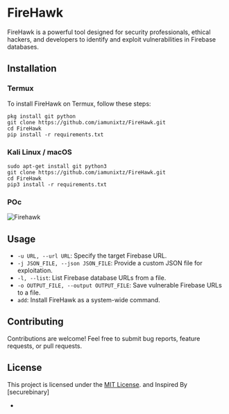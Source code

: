 # FireHawk

FireHawk is a powerful tool designed for security professionals, ethical hackers, and developers to identify and exploit vulnerabilities in Firebase databases.

## Installation

### Termux

To install FireHawk on Termux, follow these steps:

   ```
pkg install git python
git clone https://github.com/iamunixtz/FireHawk.git
cd FireHawk
pip install -r requirements.txt
   ```

### Kali Linux / macOS
```
sudo apt-get install git python3
git clone https://github.com/iamunixtz/FireHawk.git
cd FireHawk
pip3 install -r requirements.txt
   ```
### POc
![Firehawk](https://github.com/iamunixtz/FireHawk/raw/main/Firehawk.jpg)

## Usage
- `-u URL, --url URL`: Specify the target Firebase URL.
- `-j JSON_FILE, --json JSON_FILE`: Provide a custom JSON file for exploitation.
- `-l, --list`: List Firebase database URLs from a file.
- `-o OUTPUT_FILE, --output OUTPUT_FILE`: Save vulnerable Firebase URLs to a file.
- `add`: Install FireHawk as a system-wide command.

## Contributing

Contributions are welcome! Feel free to submit bug reports, feature requests, or pull requests.

## License

This project is licensed under the [MIT License](LICENSE). and Inspired By
[securebinary]

-

